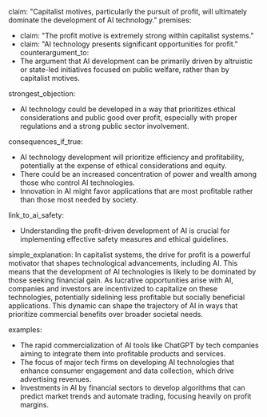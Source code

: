 claim: "Capitalist motives, particularly the pursuit of profit, will ultimately dominate the development of AI technology."
premises:
  - claim: "The profit motive is extremely strong within capitalist systems."
  - claim: "AI technology presents significant opportunities for profit."
counterargument_to:
  - The argument that AI development can be primarily driven by altruistic or state-led initiatives focused on public welfare, rather than by capitalist motives.

strongest_objection:
  - AI technology could be developed in a way that prioritizes ethical considerations and public good over profit, especially with proper regulations and a strong public sector involvement.

consequences_if_true:
  - AI technology development will prioritize efficiency and profitability, potentially at the expense of ethical considerations and equity.
  - There could be an increased concentration of power and wealth among those who control AI technologies.
  - Innovation in AI might favor applications that are most profitable rather than those most needed by society.

link_to_ai_safety:
  - Understanding the profit-driven development of AI is crucial for implementing effective safety measures and ethical guidelines.

simple_explanation:
  In capitalist systems, the drive for profit is a powerful motivator that shapes technological advancements, including AI. This means that the development of AI technologies is likely to be dominated by those seeking financial gain. As lucrative opportunities arise with AI, companies and investors are incentivized to capitalize on these technologies, potentially sidelining less profitable but socially beneficial applications. This dynamic can shape the trajectory of AI in ways that prioritize commercial benefits over broader societal needs.

examples:
  - The rapid commercialization of AI tools like ChatGPT by tech companies aiming to integrate them into profitable products and services.
  - The focus of major tech firms on developing AI technologies that enhance consumer engagement and data collection, which drive advertising revenues.
  - Investments in AI by financial sectors to develop algorithms that can predict market trends and automate trading, focusing heavily on profit margins.
